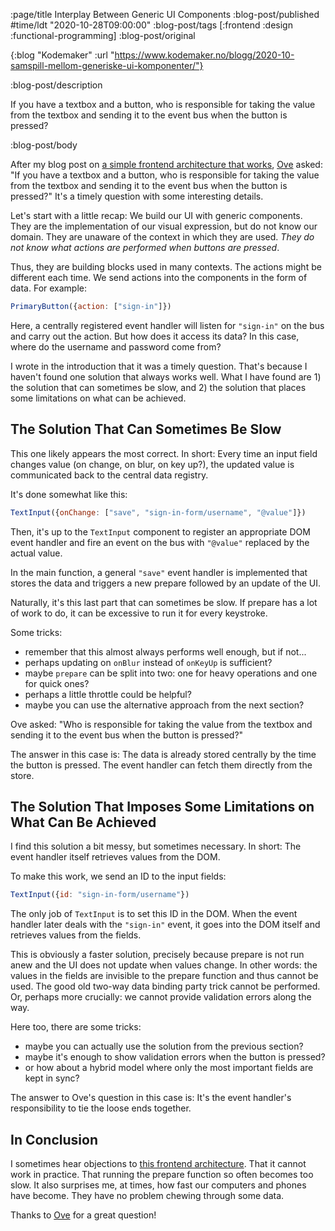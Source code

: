 :page/title Interplay Between Generic UI Components
:blog-post/published #time/ldt "2020-10-28T09:00:00"
:blog-post/tags [:frontend :design :functional-programming]
:blog-post/original

{:blog "Kodemaker"
 :url "https://www.kodemaker.no/blogg/2020-10-samspill-mellom-generiske-ui-komponenter/"}

:blog-post/description

If you have a textbox and a button, who is responsible for taking the value from
the textbox and sending it to the event bus when the button is pressed?

:blog-post/body

After my blog post on [a simple frontend architecture that
works](/simple-frontend-architecture/),
[Ove](https://twitter.com/ovegram/status/1222819751279329281) asked: "If you
have a textbox and a button, who is responsible for taking the value from the
textbox and sending it to the event bus when the button is pressed?" It's a
timely question with some interesting details.

Let's start with a little recap: We build our UI with generic components. They
are the implementation of our visual expression, but do not know our domain. They
are unaware of the context in which they are used. *They do not know what
actions are performed when buttons are pressed*.

Thus, they are building blocks used in many contexts. The actions might be
different each time. We send actions into the components in the form of data.
For example:

```js
PrimaryButton({action: ["sign-in"]})
```

Here, a centrally registered event handler will listen for `"sign-in"` on the
bus and carry out the action. But how does it access its data? In this case,
where do the username and password come from?

I wrote in the introduction that it was a timely question. That's because I
haven't found one solution that always works well. What I have found are 1) the
solution that can sometimes be slow, and 2) the solution that places some
limitations on what can be achieved.

## The Solution That Can Sometimes Be Slow

This one likely appears the most correct. In short: Every time an input field
changes value (on change, on blur, on key up?), the updated value is
communicated back to the central data registry.

It's done somewhat like this:

```js
TextInput({onChange: ["save", "sign-in-form/username", "@value"]})
```

Then, it's up to the `TextInput` component to register an appropriate DOM event
handler and fire an event on the bus with `"@value"` replaced by the actual
value.

In the main function, a general `"save"` event handler is implemented that
stores the data and triggers a new prepare followed by an update of the UI.

Naturally, it's this last part that can sometimes be slow. If prepare has a lot
of work to do, it can be excessive to run it for every keystroke.

Some tricks:

- remember that this almost always performs well enough, but if not...
- perhaps updating on `onBlur` instead of `onKeyUp` is sufficient?
- maybe `prepare` can be split into two: one for heavy operations and one for quick ones?
- perhaps a little throttle could be helpful?
- maybe you can use the alternative approach from the next section?

Ove asked: "Who is responsible for taking the value from the textbox and sending
it to the event bus when the button is pressed?"

The answer in this case is: The data is already stored centrally by the time the
button is pressed. The event handler can fetch them directly from the store.

## The Solution That Imposes Some Limitations on What Can Be Achieved

I find this solution a bit messy, but sometimes necessary. In short: The event
handler itself retrieves values from the DOM.

To make this work, we send an ID to the input fields:

```js
TextInput({id: "sign-in-form/username"})
```

The only job of `TextInput` is to set this ID in the DOM. When the event handler
later deals with the `"sign-in"` event, it goes into the DOM itself and
retrieves values from the fields.

This is obviously a faster solution, precisely because prepare is not run anew
and the UI does not update when values change. In other words: the values in the
fields are invisible to the prepare function and thus cannot be used. The good
old two-way data binding party trick cannot be performed. Or, perhaps more
crucially: we cannot provide validation errors along the way.

Here too, there are some tricks:

- maybe you can actually use the solution from the previous section?
- maybe it's enough to show validation errors when the button is pressed?
- or how about a hybrid model where only the most important fields are kept in sync?

The answer to Ove's question in this case is: It's the event handler's
responsibility to tie the loose ends together.

## In Conclusion

I sometimes hear objections to [this frontend
architecture](/simple-frontend-architecture/). That it cannot work in
practice. That running the prepare function so often becomes too slow. It also
surprises me, at times, how fast our computers and phones have become. They have
no problem chewing through some data.

Thanks to [Ove](https://twitter.com/ovegram/status/1222819751279329281) for a
great question!
